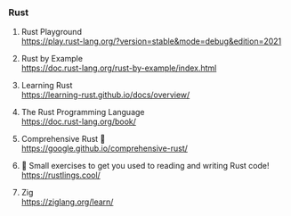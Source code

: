 ### Rust
1. Rust Playground  
https://play.rust-lang.org/?version=stable&mode=debug&edition=2021

1. Rust by Example  
https://doc.rust-lang.org/rust-by-example/index.html

1. Learning Rust  
https://learning-rust.github.io/docs/overview/

1. The Rust Programming Language  
https://doc.rust-lang.org/book/

1. Comprehensive Rust 🦀  
https://google.github.io/comprehensive-rust/

1. 🦀 Small exercises to get you used to reading and writing Rust code!  
https://rustlings.cool/

1. Zig  
https://ziglang.org/learn/
